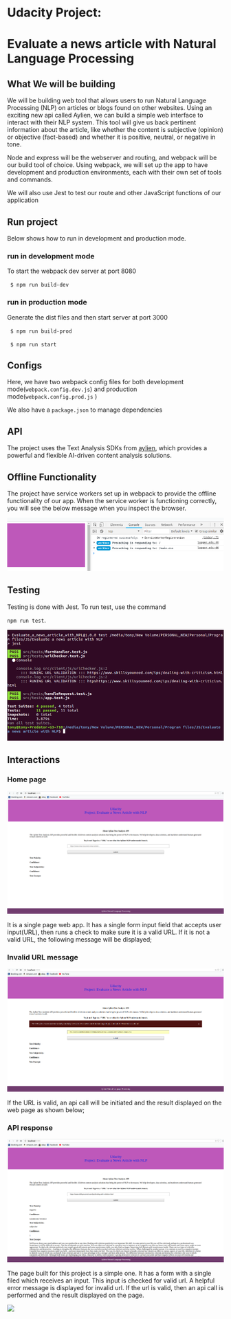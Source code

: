 # Udacity Project: 
# Evaluate a news article with Natural Language Processing

## What We will be building

We will be building web tool that allows users to run Natural Language Processing (NLP) on articles or blogs found on other websites. Using an exciting new api called Aylien, we can build a simple web interface to interact with their NLP system. This tool will give us back pertinent information about the article, like whether the content is subjective (opinion) or objective (fact-based) and whether it is positive, neutral, or negative in tone.

Node and express will be the webserver and routing, and webpack will be our build tool of choice. Using webpack, we will set up the app to have development and production environments, each with their own set of tools and commands.

We will also use Jest to test our route and other JavaScript functions of our application


## Run project
Below shows how to run in development and production mode.
### run in development mode
To start the webpack dev server at port 8080

` $ npm run build-dev`

### run in production mode
Generate the dist files and then start server at port 3000

` $ npm run build-prod`

` $ npm run start`

## Configs
Here, we have two webpack config files for both development mode(`webpack.config.dev.js`) and production mode(`webpack.config.prod.js` )

We also have a `package.json` to manage dependencies


## API

The project uses the Text Analysis SDKs from [aylien](https://aylien.com/text-api/sdks/), which provides a powerful and flexible AI-driven content analysis solutions.

## Offline Functionality
The project have service workers set up in webpack to provide the offline functionality of our app. When the service worker is functioning correctly, you will see the below message when you inspect the browser.

![](images/serviceWorker.png)

## Testing

Testing is done with Jest. To run test, use the command 

`npm run test`. 

![](images/jestTest.png)

## Interactions

### Home page
![](images/homePage.png)

It is a single page web app. It has a single form input field that accepts user input(URL), then runs a check to make sure it is a valid URL. If it is not a valid URL, the following message will be displayed;

### Invalid URL message

![](images/InvalidURL.png)

If the URL is valid, an api call will be initiated and the result displayed on the web page as shown below;

### API response

![](images/apiResponse.png)

The page built for this project is a simple one. It has a form with a single filed which receives an input. This input is checked for valid url. A helpful error message is displayed for invalid url. If the url is valid, then an api call is performed and the result displayed on the page.

![](images/iteraction_page.png)
